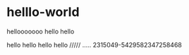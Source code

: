 helllo-world
============

hellooooooo
hello
hello

hello hello hello hello ///// ..... 2315049-5429582347258468
